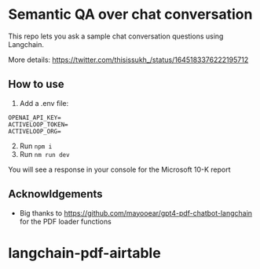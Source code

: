 # Semantic QA over chat conversation

This repo lets you ask a sample chat conversation questions using Langchain.

More details: https://twitter.com/thisissukh_/status/1645183376222195712

## How to use

1. Add a .env file:

```
OPENAI_API_KEY=
ACTIVELOOP_TOKEN=
ACTIVELOOP_ORG=
```

2. Run `npm i`
3. Run `nm run dev`

You will see a response in your console for the Microsoft 10-K report

## Acknowldgements

- Big thanks to https://github.com/mayooear/gpt4-pdf-chatbot-langchain for the PDF loader functions

# langchain-pdf-airtable
